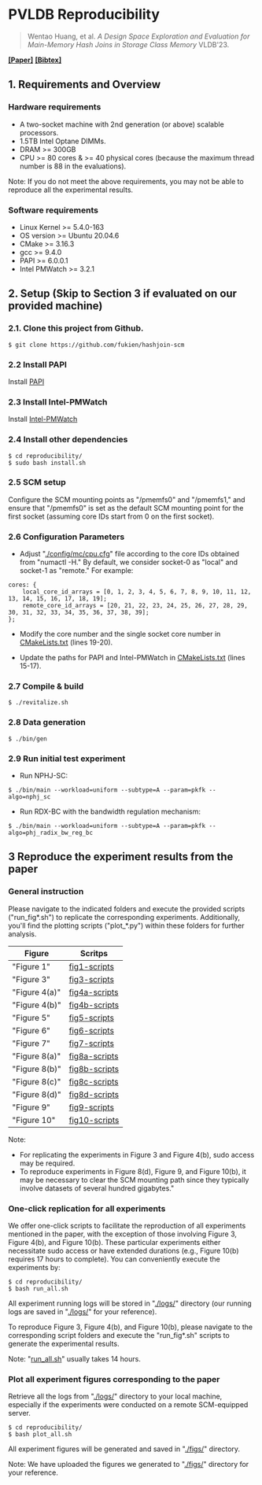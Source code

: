 # PVLDB Reproducibility
> Wentao Huang, et al. *A Design Space Exploration and Evaluation for Main-Memory Hash Joins in Storage Class Memory* VLDB'23.

[**[Paper]**](https://www.vldb.org/pvldb/vol16/p1249-huang.pdf) 
[**[Bibtex]**](https://dblp.org/rec/journals/pvldb/HuangJZHT23.html?view=bibtex)

## 1. Requirements and Overview
### Hardware requirements
* A two-socket machine with 2nd generation (or above) scalable processors.  
* 1.5TB Intel Optane DIMMs. 
* DRAM >= 300GB 
* CPU >= 80 cores \& >= 40 physical cores (because the maximum thread number is 88 in the evaluations). 

Note: If you do not meet the above requirements, you may not be able to reproduce all the experimental results.  

### Software requirements
* Linux Kernel >= 5.4.0-163
* OS version >= Ubuntu 20.04.6
* CMake >= 3.16.3
* gcc >= 9.4.0
* PAPI >= 6.0.0.1
* Intel PMWatch >= 3.2.1


## 2. Setup (Skip to Section 3 if evaluated on our provided machine)

### 2.1. Clone this project from Github.
```
$ git clone https://github.com/fukien/hashjoin-scm
```

### 2.2 Install PAPI
Install [PAPI](https://icl.utk.edu/papi/)

### 2.3 Install Intel-PMWatch
Install [Intel-PMWatch](https://github.com/intel/intel-pmwatch)

### 2.4 Install other dependencies
```
$ cd reproducibility/
$ sudo bash install.sh

```
### 2.5 SCM setup
Configure the SCM mounting points as "/pmemfs0" and "/pmemfs1," and ensure that "/pmemfs0" is set as the default SCM mounting point for the first socket (assuming core IDs start from 0 on the first socket).

### 2.6 Configuration Parameters
- Adjust "[./config/mc/cpu.cfg](../config/mc/cpu.cfg)" file according to the core IDs obtained from "numactl -H." By default, we consider socket-0 as "local" and socket-1 as "remote." For example:

```
cores: {
	local_core_id_arrays = [0, 1, 2, 3, 4, 5, 6, 7, 8, 9, 10, 11, 12, 13, 14, 15, 16, 17, 18, 19]; 
	remote_core_id_arrays = [20, 21, 22, 23, 24, 25, 26, 27, 28, 29, 30, 31, 32, 33, 34, 35, 36, 37, 38, 39];
};  
```
 
- Modify the core number and the single socket core number in [CMakeLists.txt](../CMakeLists.txt) (lines 19-20). 

- Update the paths for PAPI and Intel-PMWatch in [CMakeLists.txt](../CMakeLists.txt) (lines 15-17). 


### 2.7 Compile & build
```
$ ./revitalize.sh
```
### 2.8 Data generation
```
$ ./bin/gen
```

### 2.9 Run initial test experiment
- Run NPHJ-SC: 
```
$ ./bin/main --workload=uniform --subtype=A --param=pkfk --algo=nphj_sc
```

- Run RDX-BC with the bandwidth regulation mechanism:
```
$ ./bin/main --workload=uniform --subtype=A --param=pkfk --algo=phj_radix_bw_reg_bc
```




## 3 Reproduce the experiment results from the paper

### General instruction
Please navigate to the indicated folders and execute the provided scripts ("run\_fig\*.sh") to replicate the corresponding experiments. Additionally, you'll find the plotting scripts ("plot\_\*.py") within these folders for further analysis.

Figure | Scritps
---|---
"Figure 1" | [fig1-scripts](./fig1-scripts)  
"Figure 3" | [fig3-scripts](./fig3-scripts)  
"Figure 4(a)" | [fig4a-scripts](./fig4a-scripts)  
"Figure 4(b)" | [fig4b-scripts](./fig4b-scripts)  
"Figure 5" | [fig5-scripts](./fig5-scripts)  
"Figure 6" | [fig6-scripts](./fig6-scripts)  
"Figure 7" | [fig7-scripts](./fig7-scripts)  
"Figure 8(a)" | [fig8a-scripts](./fig8a-scripts)  
"Figure 8(b)" | [fig8b-scripts](./fig8b-scripts)  
"Figure 8(c)" | [fig8c-scripts](./fig8cscripts)  
"Figure 8(d)" | [fig8d-scripts](./fig8d-scripts)  
"Figure 9" | [fig9-scripts](./fig9-scripts)  
"Figure 10" | [fig10-scripts](./fig10-scripts)  

Note:  
* For replicating the experiments in Figure 3 and Figure 4(b), sudo access may be required.  
* To reproduce experiments in Figure 8(d), Figure 9, and Figure 10(b), it may be necessary to clear the SCM mounting path since they typically involve datasets of several hundred gigabytes."

### One-click replication for all experiments
We offer one-click scripts to facilitate the reproduction of all experiments mentioned in the paper, with the exception of those involving Figure 3, Figure 4(b), and Figure 10(b). These particular experiments either necessitate sudo access or have extended durations (e.g., Figure 10(b) requires 17 hours to complete). You can conveniently execute the experiments by:

```
$ cd reproducibility/
$ bash run_all.sh
```

All experiment running logs will be stored in "[./logs/](../logs/)" directory (our running logs are saved in "[./logs/](../logs/)" for your reference).   

To reproduce Figure 3, Figure 4(b), and Figure 10(b), please navigate to the corresponding script folders and execute the "run\_fig\*.sh" scripts to generate the experimental results.  

Note: "[run\_all.sh](./run_all.sh)" usually takes 14 hours.  


### Plot all experiment figures corresponding to the paper
Retrieve all the logs from "[./logs/](../logs/)" directory to your local machine, especially if the experiments were conducted on a remote SCM-equipped server.   

```
$ cd reproducibility/
$ bash plot_all.sh
```
All experiment figures will be generated and saved in "[./figs/](../figs/)" directory. 

Note: We have uploaded the figures we generated to "[./figs/](../figs/)" directory for your reference.